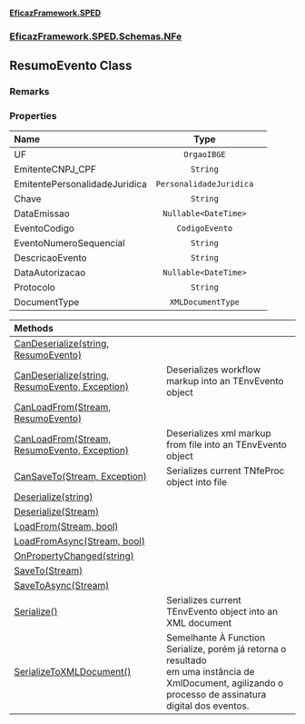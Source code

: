 #### [EficazFramework.SPED](EficazFrameworkSPED.md 'EficazFramework SPED')
### [EficazFramework.SPED.Schemas.NFe](EficazFramework.SPED.Schemas.NFe.md 'EficazFramework.SPED.Schemas.NFe')

## ResumoEvento Class

### Remarks
### Properties

| Name | Type | |
| :--- | :---: | :--- |
| UF | `OrgaoIBGE` |  |
| EmitenteCNPJ_CPF | `String` |  |
| EmitentePersonalidadeJuridica | `PersonalidadeJuridica` |  |
| Chave | `String` |  |
| DataEmissao | `Nullable<DateTime>` |  |
| EventoCodigo | `CodigoEvento` |  |
| EventoNumeroSequencial | `String` |  |
| DescricaoEvento | `String` |  |
| DataAutorizacao | `Nullable<DateTime>` |  |
| Protocolo | `String` |  |
| DocumentType | `XMLDocumentType` |  |

| Methods | |
| :--- | :--- |
| [CanDeserialize(string, ResumoEvento)](EficazFramework.SPED.Schemas.NFe/ResumoEvento/CanDeserialize(string,ResumoEvento).md 'EficazFramework.SPED.Schemas.NFe.ResumoEvento.CanDeserialize(string, EficazFramework.SPED.Schemas.NFe.ResumoEvento)') | |
| [CanDeserialize(string, ResumoEvento, Exception)](EficazFramework.SPED.Schemas.NFe/ResumoEvento/CanDeserialize(string,ResumoEvento,Exception).md 'EficazFramework.SPED.Schemas.NFe.ResumoEvento.CanDeserialize(string, EficazFramework.SPED.Schemas.NFe.ResumoEvento, System.Exception)') | Deserializes workflow markup into an TEnvEvento object |
| [CanLoadFrom(Stream, ResumoEvento)](EficazFramework.SPED.Schemas.NFe/ResumoEvento/CanLoadFrom(Stream,ResumoEvento).md 'EficazFramework.SPED.Schemas.NFe.ResumoEvento.CanLoadFrom(System.IO.Stream, EficazFramework.SPED.Schemas.NFe.ResumoEvento)') | |
| [CanLoadFrom(Stream, ResumoEvento, Exception)](EficazFramework.SPED.Schemas.NFe/ResumoEvento/CanLoadFrom(Stream,ResumoEvento,Exception).md 'EficazFramework.SPED.Schemas.NFe.ResumoEvento.CanLoadFrom(System.IO.Stream, EficazFramework.SPED.Schemas.NFe.ResumoEvento, System.Exception)') | Deserializes xml markup from file into an TEnvEvento object |
| [CanSaveTo(Stream, Exception)](EficazFramework.SPED.Schemas.NFe/ResumoEvento/CanSaveTo(Stream,Exception).md 'EficazFramework.SPED.Schemas.NFe.ResumoEvento.CanSaveTo(System.IO.Stream, System.Exception)') | Serializes current TNfeProc object into file |
| [Deserialize(string)](EficazFramework.SPED.Schemas.NFe/ResumoEvento/Deserialize(string).md 'EficazFramework.SPED.Schemas.NFe.ResumoEvento.Deserialize(string)') | |
| [Deserialize(Stream)](EficazFramework.SPED.Schemas.NFe/ResumoEvento/Deserialize(Stream).md 'EficazFramework.SPED.Schemas.NFe.ResumoEvento.Deserialize(System.IO.Stream)') | |
| [LoadFrom(Stream, bool)](EficazFramework.SPED.Schemas.NFe/ResumoEvento/LoadFrom(Stream,bool).md 'EficazFramework.SPED.Schemas.NFe.ResumoEvento.LoadFrom(System.IO.Stream, bool)') | |
| [LoadFromAsync(Stream, bool)](EficazFramework.SPED.Schemas.NFe/ResumoEvento/LoadFromAsync(Stream,bool).md 'EficazFramework.SPED.Schemas.NFe.ResumoEvento.LoadFromAsync(System.IO.Stream, bool)') | |
| [OnPropertyChanged(string)](EficazFramework.SPED.Schemas.NFe/ResumoEvento/OnPropertyChanged(string).md 'EficazFramework.SPED.Schemas.NFe.ResumoEvento.OnPropertyChanged(string)') | |
| [SaveTo(Stream)](EficazFramework.SPED.Schemas.NFe/ResumoEvento/SaveTo(Stream).md 'EficazFramework.SPED.Schemas.NFe.ResumoEvento.SaveTo(System.IO.Stream)') | |
| [SaveToAsync(Stream)](EficazFramework.SPED.Schemas.NFe/ResumoEvento/SaveToAsync(Stream).md 'EficazFramework.SPED.Schemas.NFe.ResumoEvento.SaveToAsync(System.IO.Stream)') | |
| [Serialize()](EficazFramework.SPED.Schemas.NFe/ResumoEvento/Serialize().md 'EficazFramework.SPED.Schemas.NFe.ResumoEvento.Serialize()') | Serializes current TEnvEvento object into an XML document |
| [SerializeToXMLDocument()](EficazFramework.SPED.Schemas.NFe/ResumoEvento/SerializeToXMLDocument().md 'EficazFramework.SPED.Schemas.NFe.ResumoEvento.SerializeToXMLDocument()') | Semelhante À Function Serialize, porém já retorna o resultado<br/>em uma instância de XmlDocument, agilizando o processo de assinatura<br/>digital dos eventos. |
